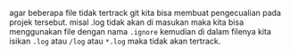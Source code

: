 agar beberapa file tidak tertrack git kita bisa membuat pengecualian pada projek tersebut. misal .log tidak akan di masukan maka kita bisa menggunakan file dengan nama `.ignore`  kemudian di dalam filenya kita isikan `.log` atau `/log`  atau `*.log` maka tidak akan tertrack. 
